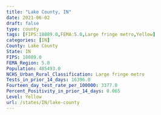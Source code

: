 ```yaml
---
title: "Lake County, IN"
date: 2021-06-02
draft: false
type: county
tags: [FIPS:18089.0,FEMA:5.0,Large fringe metro,Yellow]
categories: [IN]
County: Lake County
State: IN
FIPS: 18089.0
FEMA_Region: 5.0
Population: 485493.0
NCHS_Urban_Rural_Classification: Large fringe metro
Tests_in_prior_14_days: 16396.0
Fourteen_day_test_rate_per_100000: 3377.0
Percent_Positivity_in_prior_14_days: 0.065
Level: Yellow
url: /states/IN/lake-county
---
```



